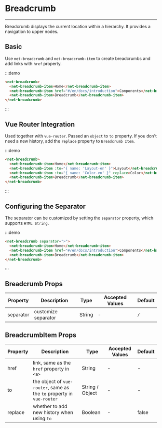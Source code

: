 
# Breadcrumb

----

Breadcrumb displays the current location within a hierarchy. It provides a navigation to upper nodes.

## Basic

Use `net-breadcrumb` and `net-breadcrumb-item` to create breadcrumbs and add links with `href` property.

:::demo
```html
<net-breadcrumb>
  <net-breadcrumb-item>Home</net-breadcrumb-item>
  <net-breadcrumb-item href="#/en/docs/introduction">Components</net-breadcrumb-item>
  <net-breadcrumb-item>Breadcrumb</net-breadcrumb-item>
</net-breadcrumb>
```
:::

## Vue Router Integration

Used together with `vue-router`. Passed an `object` to `to` property. If you don't need a new history, add the `replace` property to `Breadcrumb Item`.

:::demo
```html
<net-breadcrumb>
  <net-breadcrumb-item>Home</net-breadcrumb-item>
  <net-breadcrumb-item :to="{ name: 'Layout-en' }">Layout</net-breadcrumb-item>
  <net-breadcrumb-item :to="{ name: 'Color-en' }" replace>Color</net-breadcrumb-item>
  <net-breadcrumb-item>Breadcrumb</net-breadcrumb-item>
</net-breadcrumb>
```
:::

## Configuring the Separator

The separator can be customized by setting the `separator` property, which supports `HTML String`.

:::demo
```html
<net-breadcrumb separator=">">
  <net-breadcrumb-item>Home</net-breadcrumb-item>
  <net-breadcrumb-item href="#/en/docs/introduction">Components</net-breadcrumb-item>
  <net-breadcrumb-item>Breadcrumb</net-breadcrumb-item>
</net-breadcrumb>
```
:::


## Breadcrumb Props

| Property      | Description          | Type      | Accepted Values                           | Default  |
|---------- |-------------- |---------- |--------------------------------  |-------- |
| separator | customize separator | String | - | `/` |

## BreadcrumbItem Props

| Property      | Description          | Type      | Accepted Values                           | Default  |
|---------- |-------------- |---------- |--------------------------------  |-------- |
| href | link, same as the `href` property in `<a>` | String | - | - |
| to | the object of `vue-router`, same as the `to` property in `vue-router` | String / Object | - | - |
| replace | whether to add new history when using `to` | Boolean | - | false |
